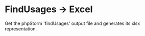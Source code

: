 # FindUsages -> Excel
Get the phpStorm 'findUsages' output file and generates its xlsx representation.